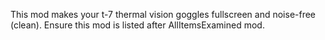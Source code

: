 This mod makes your t-7 thermal vision goggles fullscreen and noise-free (clean).
Ensure this mod is listed after AllItemsExamined mod.